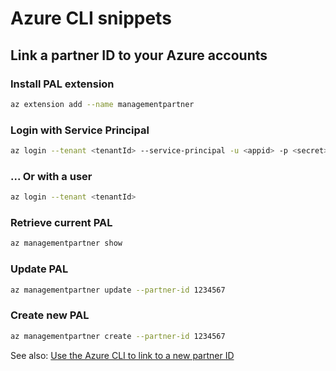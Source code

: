 # Azure CLI snippets

## Link a partner ID to your Azure accounts

### Install PAL extension

```bash
az extension add --name managementpartner
```

### Login with Service Principal

```bash
az login --tenant <tenantId> --service-principal -u <appid> -p <secret>
```

### ... Or with a user

```bash
az login --tenant <tenantId>
```

### Retrieve current PAL

```bash
az managementpartner show
```

### Update PAL

```bash
az managementpartner update --partner-id 1234567
```

### Create new PAL

```bash
az managementpartner create --partner-id 1234567
```

See also: [Use the Azure CLI to link to a new partner ID](https://docs.microsoft.com/en-us/azure/cost-management-billing/manage/link-partner-id#use-the-azure-cli-to-link-to-a-new-partner-id)
